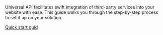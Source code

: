 Universal API facilitates swift integration of third-party services into your website with ease. This guide walks you through the step-by-step process to set it up on your solution.

[Quick start guid](quick-start.md)